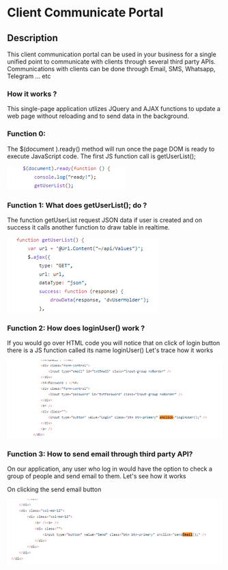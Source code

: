# Client Communicate Portal 


## Description 

This client communication portal can be used in your business for a single unified point to communicate with clients through several third party APIs. 
Communications with clients can be done through Email, SMS, Whatsapp, Telegram ... etc


### How it works ?
This single-page application utlizes JQuery and AJAX functions to update a web page without reloading 
and to send data in the background.


### Function 0:
The $(document ).ready() method will run once the page DOM is ready to execute JavaScript code.
The first JS function call is getUserList();


![alt text](/DOM1.PNG)

### Function 1: What does getUserList(); do ?
The function getUserList request JSON data if user is created and on success it calls another function to draw table
in realtime.

![alt text](/DOM2.PNG)


### Function 2: How does loginUser()  work ?
If you would go over HTML code you will notice that on click of login button there is a JS function called its name loginUser()
Let's trace how it works

![alt text](login1.PNG)

### Function 3: How to send email through third party API? 
On our application, any user who log in would have the option to check a group of people and send email to them. 
Let's see how it works 

On clicking the send email button 

![alt text](sendemail.PNG)

